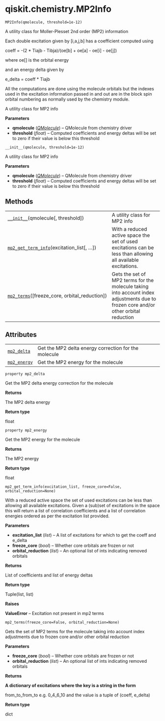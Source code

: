 <span id="qiskit-chemistry-mp2info" />

# qiskit.chemistry.MP2Info

<span id="undefined" />

`MP2Info(qmolecule, threshold=1e-12)`

A utility class for Moller-Plesset 2nd order (MP2) information

Each double excitation given by \[i,a,j,b] has a coefficient computed using

coeff = -(2 \* Tiajb - Tibja)/(oe\[b] + oe\[a] - oe\[i] - oe\[j])

where oe\[] is the orbital energy

and an energy delta given by

e\_delta = coeff \* Tiajb

All the computations are done using the molecule orbitals but the indexes used in the excitation information passed in and out are in the block spin orbital numbering as normally used by the chemistry module.

A utility class for MP2 info

**Parameters**

*   **qmolecule** ([*QMolecule*](qiskit.chemistry.QMolecule#qiskit.chemistry.QMolecule "qiskit.chemistry.QMolecule")) – QMolecule from chemistry driver
*   **threshold** (*float*) – Computed coefficients and energy deltas will be set to zero if their value is below this threshold

<span id="undefined" />

`__init__(qmolecule, threshold=1e-12)`

A utility class for MP2 info

**Parameters**

*   **qmolecule** ([*QMolecule*](qiskit.chemistry.QMolecule#qiskit.chemistry.QMolecule "qiskit.chemistry.QMolecule")) – QMolecule from chemistry driver
*   **threshold** (*float*) – Computed coefficients and energy deltas will be set to zero if their value is below this threshold

## Methods

|                                                                                                                                         |                                                                                                                                    |
| --------------------------------------------------------------------------------------------------------------------------------------- | ---------------------------------------------------------------------------------------------------------------------------------- |
| [`__init__`](#qiskit.chemistry.MP2Info.__init__ "qiskit.chemistry.MP2Info.__init__")(qmolecule\[, threshold])                           | A utility class for MP2 info                                                                                                       |
| [`mp2_get_term_info`](#qiskit.chemistry.MP2Info.mp2_get_term_info "qiskit.chemistry.MP2Info.mp2_get_term_info")(excitation\_list\[, …]) | With a reduced active space the set of used excitations can be less than allowing all available excitations.                       |
| [`mp2_terms`](#qiskit.chemistry.MP2Info.mp2_terms "qiskit.chemistry.MP2Info.mp2_terms")(\[freeze\_core, orbital\_reduction])            | Gets the set of MP2 terms for the molecule taking into account index adjustments due to frozen core and/or other orbital reduction |

## Attributes

|                                                                                            |                                                      |
| ------------------------------------------------------------------------------------------ | ---------------------------------------------------- |
| [`mp2_delta`](#qiskit.chemistry.MP2Info.mp2_delta "qiskit.chemistry.MP2Info.mp2_delta")    | Get the MP2 delta energy correction for the molecule |
| [`mp2_energy`](#qiskit.chemistry.MP2Info.mp2_energy "qiskit.chemistry.MP2Info.mp2_energy") | Get the MP2 energy for the molecule                  |

<span id="undefined" />

`property mp2_delta`

Get the MP2 delta energy correction for the molecule

**Returns**

The MP2 delta energy

**Return type**

float

<span id="undefined" />

`property mp2_energy`

Get the MP2 energy for the molecule

**Returns**

The MP2 energy

**Return type**

float

<span id="undefined" />

`mp2_get_term_info(excitation_list, freeze_core=False, orbital_reduction=None)`

With a reduced active space the set of used excitations can be less than allowing all available excitations. Given a (sub)set of excitations in the space this will return a list of correlation coefficients and a list of correlation energies ordered as per the excitation list provided.

**Parameters**

*   **excitation\_list** (*list*) – A list of excitations for which to get the coeff and e\_delta
*   **freeze\_core** (*bool*) – Whether core orbitals are frozen or not
*   **orbital\_reduction** (*list*) – An optional list of ints indicating removed orbitals

**Returns**

List of coefficients and list of energy deltas

**Return type**

Tuple(list, list)

**Raises**

**ValueError** – Excitation not present in mp2 terms

<span id="undefined" />

`mp2_terms(freeze_core=False, orbital_reduction=None)`

Gets the set of MP2 terms for the molecule taking into account index adjustments due to frozen core and/or other orbital reduction

**Parameters**

*   **freeze\_core** (*bool*) – Whether core orbitals are frozen or not
*   **orbital\_reduction** (*list*) – An optional list of ints indicating removed orbitals

**Returns**

**A dictionary of excitations where the key is a string in the form**

from\_to\_from\_to e.g. 0\_4\_6\_10 and the value is a tuple of (coeff, e\_delta)

**Return type**

dict
